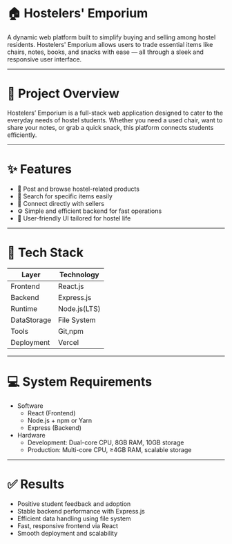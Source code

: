 # 🏠 Hostelers' Emporium
A dynamic web platform built to simplify buying and selling among hostel residents. Hostelers' Emporium allows users to trade essential items like chairs, notes, books, and snacks with ease — all through a sleek and responsive user interface.

---

# 📌 Project Overview
Hostelers’ Emporium is a full-stack web application designed to cater to the everyday needs of hostel students. Whether you need a used chair, want to share your notes, or grab a quick snack, this platform connects students efficiently.

---

# ✨ Features
  - 🛒 Post and browse hostel-related products
  - 🔎 Search for specific items easily
  - 💬 Connect directly with sellers
  - ⚙️ Simple and efficient backend for fast operations
  - 🧠 User-friendly UI tailored for hostel life

---

# 🧰 Tech Stack
  | Layer       | Technology   |
  | -----       | ----------   |
  | Frontend    | React.js     |
  | Backend     | Express.js   |
  | Runtime     | Node.js(LTS) |
  | DataStorage | File System  |
  | Tools       | Git,npm      |
  | Deployment  | Vercel       |

---

# 💻 System Requirements
  - Software
    - React (Frontend)
    - Node.js + npm or Yarn
    - Express (Backend)
  - Hardware
    - Development: Dual-core CPU, 8GB RAM, 10GB storage
    - Production: Multi-core CPU, ≥4GB RAM, scalable storage

---

# ✅ Results
  - Positive student feedback and adoption
  - Stable backend performance with Express.js
  - Efficient data handling using file system
  - Fast, responsive frontend via React
  - Smooth deployment and scalability


